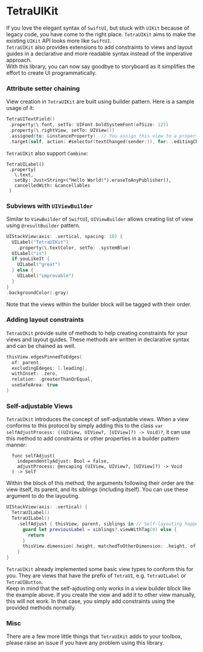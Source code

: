 # TetraUIKit

If you love the elegant syntax of `SwiftUI`, but stuck with `UIKit` because of legacy code, you have come to the right place. `TetraUIKit` aims to make the existing `UIKit` API looks more like `SwiftUI`.<br/>
`TetraUIKit` also provides extensions to add constraints to views and layout guides in a declarative and more readable syntax instead of the imperative approach. <br/>
With this library, you can now say goodbye to storyboard as it simplifies the effort to create UI programmatically.
 
 ### Attribute setter chaining
 View creation in `TetraUIKit` are built using builder pattern. Here is a sample usage of it:
 ``` Swift
 TetraUITextField()
  .property(\.font, setTo: UIFont.boldSystemFont(ofSize: 12))
  .property(\.rightView, setTo: UIView())
  .assigned(to: &instanceProperty)  // You assign this view to a property here
  .target(self, action: #selector(textChanged(sender:)), for: .editingChanged)
 ```
 
 `TetraUIKit` also support `Combine`:
 ``` Swfit
 TetraUILabel()
  .property(
    \.text,
    setBy: Just<String>("Hello World!").eraseToAnyPublisher(),
    cancelledWith: &cancellables
  )
 ```
 
### Subviews with `UIViewBuilder`
Similar to `ViewBuilder` of `SwiftUI`, `UIViewBuilder` allows creating list of view using `@resultBuilder` pattern. 
``` Swift
UIStackView(axis: .vertical, spacing: 10) {
  UILabel("TetraUIKit")
    .property(\.textColor, setTo: .systemBlue)
  UILabel("is")
  if youLikeIt {
    UILabel("great")
  } else {
    UILabel("improvable")
  }
}
.backgroundColor(.gray)
```

Note that the views within the builder block will be tagged with their order.

### Adding layout constraints
`TetraUIKit` provide suite of methods to help creating constraints for your views and layout guides. These methods are written in declarative syntax and can be chained as well.

``` Swift
thisView.edgesPinnedToEdges(
  of: parent,
  excludingEdeges: [.leading],
  withInset: .zero,
  relation: .greaterThanOrEqual,
  useSafeArea: true
)
```
 
### Self-adjustable Views
`TetraUIKit` introduces the concept of self-adjustable views. When a view conforms to this protocol by simply adding this to the class `var selfAdjustProcess: ((UIView, UIView?, [UIView]?) -> Void)?`, it can use this method to add constraints or other properties in a builder pattern manner: 
```
  func selfAdjust(
    independentlyAdjust: Bool = false,
    adjustProcess: @escaping (UIView, UIView?, [UIView]?) -> Void
  ) -> Self
```
Within the block of this method, the arguments following their order are the view itself, its parent, and its siblings (including itself). You can use these argument to do the layouting. <br/>
``` Swift
UIStackView(axis: .vertical) {
  TetraUILabel()
  TetraUILabel()
    .selfAdjust { thisView, parent, siblings in // Self-layouting happens here
      guard let previousLabel = siblings?.viewWithTag(0) else {
        return
      }
      thisView.dimension(.height, matchedToOtherDimension: .height, of: previousLabel)
    }
}
```
`TetraUIKit` already implemented some basic view types to conform this for you. They are views that have the prefix of `TetraUI`, e.g. `TetraUILabel` or `TetraUIButton`.<br/>
Keep in mind that the self-ajdusting only works in a view builder block like the example above. If you create the view and add it to other view manually, this will not work. In that case, you simply add constraints using the provided methods normally.

### Misc
There are a few more little things that `TetraUIKit` adds to your toolbox, please raise an issue if you have any problem using this library.
